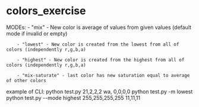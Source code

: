# colors_exercise
MODEs:
        - "mix" - New color is average of values from given values (default mode if invalid or empty)
        
        - "lowest" - New color is created from the lowest from all of colors (independently r,g,b,a)
        
        - "highest" - New color is created from the highest from all of colors (independently r,g,b,a)
        
        - "mix-saturate" - last color has new saturation equal to average of other colors
example of CLI:
        python test.py 21,2,2,2 wa, 0,0,0,0
        python test.py -m lowest 
        python test.py --mode highest 255,255,255,255 11,11,11
        
        
